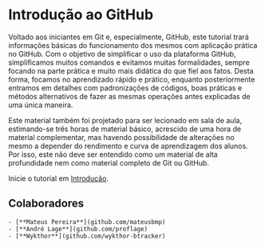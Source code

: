 # Introdução ao GitHub

Voltado aos iniciantes em Git e, especialmente, GitHub, este tutorial trará informações básicas do funcionamento dos mesmos com aplicação prática no GitHub. Com o objetivo de simplificar o uso da plataforma GitHub, simplificamos muitos comandos e evitamos muitas formalidades, sempre focando na parte prática e muito mais didática do que fiel aos fatos. Desta forma, focamos no aprendizado rápido e prático, enquanto posteriormente entramos em detalhes com padronizações de códigos, boas práticas e métodos alternativos de fazer as mesmas operações antes explicadas de uma única maneira.

Este material também foi projetado para ser lecionado em sala de aula, estimando-se três horas de material básico, acrescido de uma hora de material complementar, mas havendo possibilidade de alterações no mesmo a depender do rendimento e curva de aprendizagem dos alunos. Por isso, este não deve ser entendido como um material de alta profundidade nem como material completo de Git ou GitHub.

Inicie o tutorial em [Introdução](Introducao.ipynb).

## Colaboradores
	- [**Mateus Pereira**](github.com/mateusbmp)
	- [**André Lage**](github.com/proflage)
	- [**Wykthor**](github.com/wykthor-btracker)
